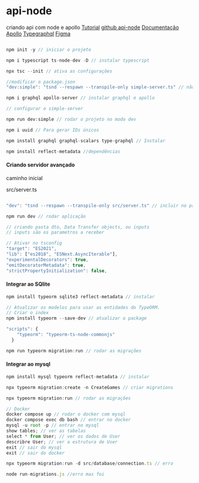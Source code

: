 # api-node
 criando api com node e apollo
[Tutorial](https://www.youtube.com/watch?v=1dz48pReq_c&ab_channel=Rocketseat)
[github api-node](https://github.com/ederPires/api-devgame)
[Documentação Apollo](https://www.apollographql.com/docs/apollo-server/)
[Typegraphql](https://typegraphql.com/docs/introduction.html)
[Figma](https://www.figma.com/design/nm1k9zoVt2vdBZV6RtmWAk/Game-App-Desafio?node-id=0-1)
```Javascript

npm init -y // iniciar o projeto

npm i typescript ts-node-dev -D // instalar typescript

npx tsc --init // ativa as configurações

//modificar o package.json
"dev:simple": "tsnd --respawn --transpile-only simple-server.ts" // não faz checagem de tipagem, criar arquivo simple-server

npm i graphql apollo-server // instalar graphql e apollo

// configurar o simple-server

npm run dev:simple // rodar o projeto no modo dev

npm i uuid // Para gerar IDs únicos

npm install graphql graphql-scalars type-graphql // Instalar

npm install reflect-metadata //dependências


```

#### Criando servidor avançado

caminho inicial

src/server.ts

```Javascript

"dev": "tsnd --respawn --transpile-only src/server.ts" // incluir no package

npm run dev // rodar aplicação

// criando pasta dto, Data Transfer objects, ou inputs
// inputs são os parametros a receber

// Ativar no tsconfig
"target": "ES2021",
"lib": ["es2018", "ESNext.AsyncIterable"],
"experimentalDecorators": true,
"emitDecoratorMetadata": true,
"strictPropertyInitialization": false,
```

#### Integrar ao SQlite

```Javascript
npm install typeorm sqlite3 reflect-metadata // instalar

// Atualizar os modelos para usar as entidades do TypeORM.
// Criar o index
npm install typeorm --save-dev // atualizar o package

"scripts": {
    "typeorm": "typeorm-ts-node-commonjs"
  }

npm run typeorm migration:run // rodar as migrações
```

#### Integrar ao mysql

```Javascript
npm install mysql typeorm reflect-metadata // instalar

npx typeorm migration:create -n CreateGames // criar migrations

npx typeorm migration:run // rodar as migrações

// Docker
docker compose up // rodar o docker com mysql
docker compose exec db bash // entrar no docker
mysql -u root -p // entrar no mysql
show tables; // ver as tabelas
select * from User; // ver os dados de User
describre User; // ver a estrutura de User
exit // sair do mysql
exit // sair do docker

npx typeorm migration:run -d src/database/connection.ts // erro

node run-migrations.js //erro mas foi

```
